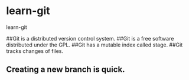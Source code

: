 # learn-git
learn-git

##Git is a distributed version control system.
##Git is a free software distributed under the GPL.
##Git has a mutable index called stage.
##Git tracks changes of files.
## Creating a new branch is quick.


